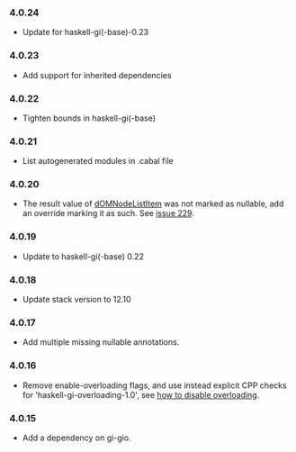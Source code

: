 ### 4.0.24

+ Update for haskell-gi(-base)-0.23

### 4.0.23

+ Add support for inherited dependencies

### 4.0.22

+ Tighten bounds in haskell-gi(-base)

### 4.0.21

+ List autogenerated modules in .cabal file

### 4.0.20

+ The result value of [dOMNodeListItem](https://hackage.haskell.org/package/gi-webkit2webextension/docs/GI-WebKit2WebExtension-Objects-DOMNodeList.html#g:4) was not marked as nullable, add an override marking it as such. See [issue 229](https://github.com/haskell-gi/haskell-gi/issues/229).

### 4.0.19

+ Update to haskell-gi(-base) 0.22

### 4.0.18

+ Update stack version to 12.10

### 4.0.17

+ Add multiple missing nullable annotations.

### 4.0.16

+ Remove enable-overloading flags, and use instead explicit CPP checks for 'haskell-gi-overloading-1.0', see [how to disable overloading](https://github.com/haskell-gi/haskell-gi/wiki/Overloading\#disabling-overloading).

### 4.0.15

+ Add a dependency on gi-gio.
